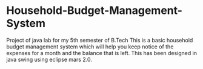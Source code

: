 # Household-Budget-Management-System
Project of java lab for my 5th semester of B.Tech 
This is a basic household budget management system which will help you keep notice of the expenses for a month and the balance that is left.
This has been designed in java swing using eclipse mars 2.0.
